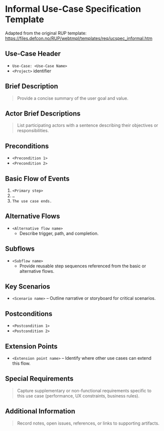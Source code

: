 # Informal Use-Case Specification Template

Adapted from the original RUP template: https://files.defcon.no/RUP/webtmpl/templates/req/ucspec_informal.htm

## Use-Case Header
- `Use-Case: <Use-Case Name>`
- `<Project>` identifier

## Brief Description
> Provide a concise summary of the user goal and value.

## Actor Brief Descriptions
> List participating actors with a sentence describing their objectives or responsibilities.

## Preconditions
- `<Precondition 1>`
- `<Precondition 2>`

## Basic Flow of Events
1. `<Primary step>`
2. `…`
3. `The use case ends.`

## Alternative Flows
- `<Alternative flow name>`
  - Describe trigger, path, and completion.

## Subflows
- `<Subflow name>`
  - Provide reusable step sequences referenced from the basic or alternative flows.

## Key Scenarios
- `<Scenario name>` – Outline narrative or storyboard for critical scenarios.

## Postconditions
- `<Postcondition 1>`
- `<Postcondition 2>`

## Extension Points
- `<Extension point name>` – Identify where other use cases can extend this flow.

## Special Requirements
> Capture supplementary or non-functional requirements specific to this use case (performance, UX constraints, business rules).

## Additional Information
> Record notes, open issues, references, or links to supporting artifacts.
